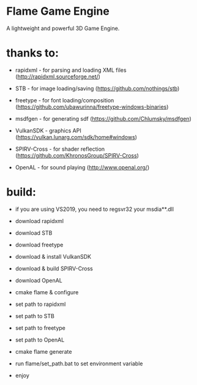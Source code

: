 # Flame Game Engine
A lightweight and powerful 3D Game Engine.

# thanks to:

- rapidxml    - for parsing and loading XML files (http://rapidxml.sourceforge.net/)

- STB         - for image loading/saving (https://github.com/nothings/stb)
  
- freetype    - for font loading/composition (https://github.com/ubawurinna/freetype-windows-binaries)

- msdfgen     - for generating sdf (https://github.com/Chlumsky/msdfgen)

- VulkanSDK   - graphics API (https://vulkan.lunarg.com/sdk/home#windows)

- SPIRV-Cross - for shader reflection (https://github.com/KhronosGroup/SPIRV-Cross)

- OpenAL      - for sound playing (http://www.openal.org/)
  

# build:

- if you are using VS2019, you need to regsvr32 your msdia**.dll

- download rapidxml

- download STB

- download freetype

- download & install VulkanSDK

- download & build SPIRV-Cross

- download OpenAL
  
- cmake flame & configure
  
- set path to rapidxml

- set path to STB

- set path to freetype

- set path to OpenAL
  
- cmake flame generate

- run flame/set_path.bat to set environment variable
  
- enjoy
  

